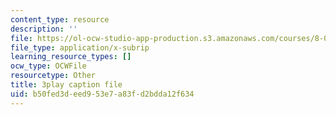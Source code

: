 ```yaml
---
content_type: resource
description: ''
file: https://ol-ocw-studio-app-production.s3.amazonaws.com/courses/8-01sc-classical-mechanics-fall-2016/b50fed3deed953e7a83fd2bdda12f634_F3N5EkMX_ks.vtt
file_type: application/x-subrip
learning_resource_types: []
ocw_type: OCWFile
resourcetype: Other
title: 3play caption file
uid: b50fed3d-eed9-53e7-a83f-d2bdda12f634
---
```

